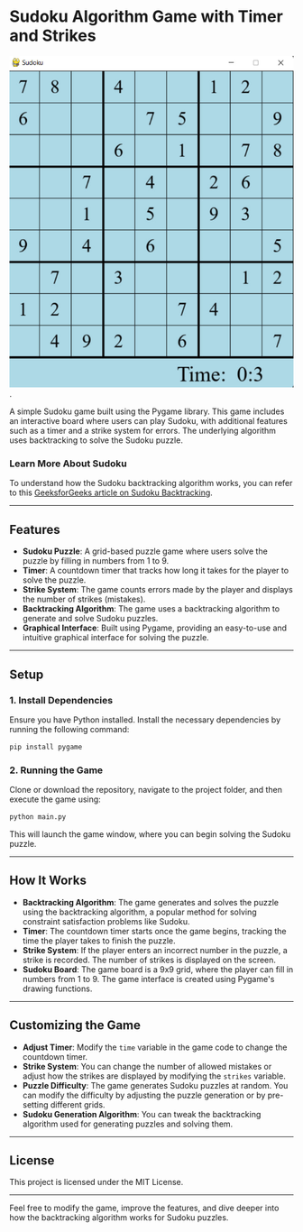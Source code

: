 # **Sudoku Algorithm Game with Timer and Strikes**
![Sudoku Algorithm Game](https://github.com/Simret101/Sudoku_Solver/blob/main/assets/photo_2025-01-27_16-27-44.jpg).

A simple Sudoku game built using the Pygame library. This game includes an interactive board where users can play Sudoku, with additional features such as a timer and a strike system for errors. The underlying algorithm uses backtracking to solve the Sudoku puzzle.

### **Learn More About Sudoku**
To understand how the Sudoku backtracking algorithm works, you can refer to this [GeeksforGeeks article on Sudoku Backtracking](https://www.geeksforgeeks.org/sudoku-backtracking-7/).

---

## **Features**

- **Sudoku Puzzle**: A grid-based puzzle game where users solve the puzzle by filling in numbers from 1 to 9.
- **Timer**: A countdown timer that tracks how long it takes for the player to solve the puzzle.
- **Strike System**: The game counts errors made by the player and displays the number of strikes (mistakes).
- **Backtracking Algorithm**: The game uses a backtracking algorithm to generate and solve Sudoku puzzles.
- **Graphical Interface**: Built using Pygame, providing an easy-to-use and intuitive graphical interface for solving the puzzle.

---

## **Setup**

### **1. Install Dependencies**

Ensure you have Python installed. Install the necessary dependencies by running the following command:

```bash
pip install pygame
```

### **2. Running the Game**

Clone or download the repository, navigate to the project folder, and then execute the game using:

```bash
python main.py
```

This will launch the game window, where you can begin solving the Sudoku puzzle.

---

## **How It Works**

- **Backtracking Algorithm**: The game generates and solves the puzzle using the backtracking algorithm, a popular method for solving constraint satisfaction problems like Sudoku.
- **Timer**: The countdown timer starts once the game begins, tracking the time the player takes to finish the puzzle.
- **Strike System**: If the player enters an incorrect number in the puzzle, a strike is recorded. The number of strikes is displayed on the screen.
- **Sudoku Board**: The game board is a 9x9 grid, where the player can fill in numbers from 1 to 9. The game interface is created using Pygame's drawing functions.

---

## **Customizing the Game**

- **Adjust Timer**: Modify the `time` variable in the game code to change the countdown timer.
- **Strike System**: You can change the number of allowed mistakes or adjust how the strikes are displayed by modifying the `strikes` variable.
- **Puzzle Difficulty**: The game generates Sudoku puzzles at random. You can modify the difficulty by adjusting the puzzle generation or by pre-setting different grids.
- **Sudoku Generation Algorithm**: You can tweak the backtracking algorithm used for generating puzzles and solving them.

---

## **License**

This project is licensed under the MIT License.

---

Feel free to modify the game, improve the features, and dive deeper into how the backtracking algorithm works for Sudoku puzzles.

